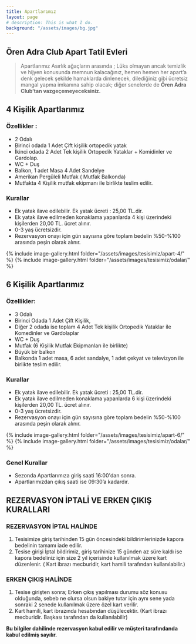 ```yaml
---
title: Apartlarımız
layout: page
# description: This is what I do.
background: "/assets/images/bg.jpg"
---
```


## Ören Adra Club Apart Tatil Evleri

> Apartlarımız Asırlık ağaçların arasında ; Lüks olmayan ancak temizlik ve hijyen konusunda memnun kalacağınız, hemen hemen her apart’a denk gelecek şekilde hamaklarda dinlenecek, dilediğiniz gibi ücretsiz mangal yapma imkanına sahip olacak; diğer senelerde de **Ören Adra Club’tan vazgeçemeyeceksiniz.**

## 4 Kişilik Apartlarımız

### Özellikler :

- 2 Odalı
- Birinci odada 1 Adet Çift kişilik ortopedik yatak
- İkinci odada 2 Adet Tek kişilik Ortopedik Yataklar + Komidinler ve Gardolap.
- WC + Duş
- Balkon, 1 adet Masa 4 Adet Sandelye
- Amerikan Pergüleli Mutfak ( Mutfak Balkonda)
- Mutfakta 4 Kişilik mutfak ekipmanı ile birlikte teslim edilir.

### Kurallar

- Ek yatak ilave edilebilir. Ek yatak ücreti : 25,00 TL.dir.
- Ek yatak ilave edilmeden konaklama yapanlarda 4 kişi üzerindeki kişilerden 20,00 TL. ücret alınır.
- 0-3 yaş ücretsizdir.
- Rezervasyon onayı için gün sayısına göre toplam bedelin %50-%100 arasında peşin olarak alınır.

{% include image-gallery.html folder="/assets/images/tesisimiz/apart-4/" %}
{% include image-gallery.html folder="/assets/images/tesisimiz/odalar/" %}

## 6 Kişilik Apartlarımız

### Özellikler:

- 3 Odalı
- Birinci Odada 1 Adet Çift Kişilik,
- Diğer 2 odada ise toplam 4 Adet Tek kişilik Ortopedik Yataklar ile Komedinler ve Gardolaplar
- WC + Duş
- Mutfak (6 Kişilik Mutfak Ekipmanları ile birlikte)
- Büyük bir balkon
- Balkonda 1 adet masa, 6 adet sandalye, 1 adet çekyat ve televizyon ile birlikte teslim edilir.

### Kurallar

- Ek yatak ilave edilebilir. Ek yatak ücreti : 25,00 TL.dir.
- Ek yatak ilave edilmeden konaklama yapanlarda 6 kişi üzerindeki kişilerden 20,00 TL. ücret alınır.
- 0-3 yaş ücretsizdir.
- Rezervasyon onayı için gün sayısına göre toplam bedelin %50-%100 arasında peşin olarak alınır.

{% include image-gallery.html folder="/assets/images/tesisimiz/apart-6/" %}
{% include image-gallery.html folder="/assets/images/tesisimiz/odalar/" %}

### Genel Kurallar

- Sezonda Apartlarımıza giriş saati 16:00'dan sonra.
- Apartlarımızdan çıkış saati ise 09:30’a kadardır.

## REZERVASYON İPTALİ VE ERKEN ÇIKIŞ KURALLARI

### REZERVASYON İPTAL HALİNDE

1. Tesisimize giriş tarihinden 15 gün öncesindeki bildirimlerinizde kapora bedelinin tamamı iade edilir.
2. Tesise girişi İptal bildirimiz, giriş tarihinize 15 günden az süre kaldı ise kapora bedeliniz için size 2 yıl içerisinde kullanılmak üzere kart düzenlenir. ( Kart ibrazı mecburidir, kart hamili tarafından kullanılabilir.)

### ERKEN ÇIKIŞ HALİNDE

1. Tesise girişten sonra; Erken çıkış yapılması durumu söz konusu olduğunda, sebeb ne olursa olsun bakiye tutar için aynı sene yada sonraki 2 senede kullanılmak üzere özel kart verilir.
2. Kart hamili, kart ibrazında hesabından düşülecektir. (Kart ibrazı mecburidir. Başkası tarafından da kullanılabilir)

**Bu bilgiler dahilinde rezervasyon kabul edilir ve müşteri tarafındanda kabul edilmiş sayılır.**
